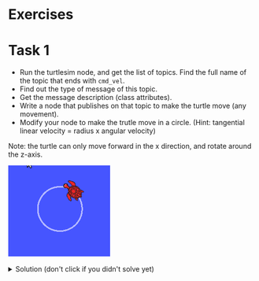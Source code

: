 # Exercises

# Task 1

- Run the turtlesim node, and get the list of topics. Find the full name of the topic that ends with ```cmd_vel```.
- Find out the type of message of this topic.
- Get the message description (class attributes).
- Write a node that publishes on that topic to make the turtle move (any movement).
- Modify your node to make the trutle move in a circle. (Hint: tangential linear velocity = radius x angular velocity)

Note: the turtle can only move forward in the x direction, and rotate around the z-axis.

![spinning turtle](presentation/figures/task1.gif)

<details><summary>Solution (don't click if you didn't solve yet)</summary>

```python
#!/usr/bin/env python

import rospy
from geometry_msgs.msg import Twist

rospy.init_node('commander')
pub = rospy.Publisher('/turtle1/cmd_vel', Twist, queue_size=10)
rate = rospy.Rate(100)

msg = Twist()

r = 1 #m
w = 1 #rad/s
v = r*w

msg.linear.x = v
msg.angular.z = w

while not rospy.is_shutdown():
    pub.publish(msg)
    rate.sleep()
```
</details>